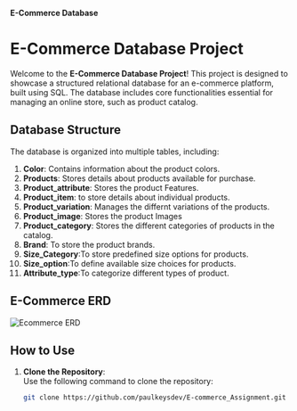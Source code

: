   **E-Commerce Database**
  # E-Commerce Database Project

Welcome to the **E-Commerce Database Project**! This project is designed to showcase a structured relational database for an e-commerce platform, built using SQL. The database includes core functionalities essential for managing an online store, such as product catalog.


## Database Structure
The database is organized into multiple tables, including:
1. **Color**: Contains information about the product colors.
2. **Products**: Stores details about products available for purchase.
3. **Product_attribute**: Stores the product Features.
4. **Product_item**: to store details about individual products.
5. **Product_variation**: Manages the differnt variations of the products.
6. **Product_image**: Stores the product Images
7. **Product_category**: Stores the different categories of products in the catalog.
8. **Brand**:  To store the product brands.
9. **Size_Category**:To store predefined size options for products.
10. **Size_option**:To define available size choices for products.
11. **Attribute_type**:To categorize different types of product.

## E-Commerce ERD
![Ecommerce ERD](https://github.com/user-attachments/assets/f170eff6-129b-489e-ad1e-16641e92e3ba)


## How to Use
1. **Clone the Repository**:  
   Use the following command to clone the repository:
   ```bash
   git clone https://github.com/paulkeysdev/E-commerce_Assignment.git



